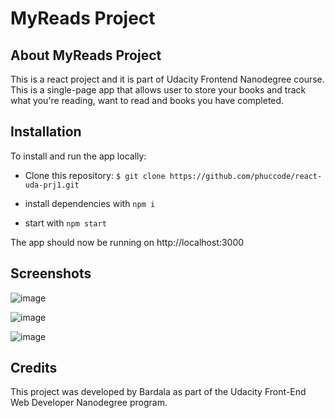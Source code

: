 # MyReads Project
## About MyReads Project

This is a react project and it is part of Udacity Frontend Nanodegree course. This is a single-page app that allows user to store your books and track what you're reading, want to read and books you have completed.

## Installation

To install and run the app locally:

- Clone this repository: `$ git clone https://github.com/phuccode/react-uda-prj1.git`

- install dependencies with  `npm i`

- start with `npm start`

The app should now be running on http://localhost:3000

## Screenshots

![image](https://github.com/phuccode/react-uda-prj1/assets/70045384/001b1114-e382-446c-9c59-53a0692c839e)

![image](https://github.com/phuccode/react-uda-prj1/assets/70045384/cd8b1fee-22d5-4fef-81c1-8d3eb2d4ea0b)

![image](https://github.com/phuccode/react-uda-prj1/assets/70045384/28a439b5-351d-460a-a5aa-b594e246adbd)

## Credits

This project was developed by Bardala as part of the Udacity Front-End Web Developer Nanodegree program.
